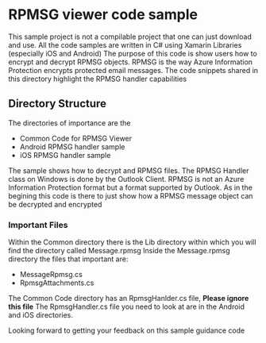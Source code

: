 # RPMSG  viewer code sample

This sample project is not a compilable project that one can just download and use.
All the code samples are written in C# using Xamarin Libraries (especially iOS and Android)
The purpose of this code is show users how to encrypt and decrypt RPMSG objects. 
RPMSG is the way Azure Information Protection encrypts protected email messages.
The code snippets shared in this directory highlight the RPMSG handler capabilities

## Directory Structure 
The directories of importance are the 
+ Common Code for RPMSG Viewer 
+ Android RPMSG handler sample
+ iOS RPMSG handler sample

The sample shows how to decrypt and RPMSG files. The RPMSG Handler class on Windows is done by the Outlook Client. RPMSG is not an Azure Information Protection format but a format supported by Outlook. As in the begining this code is there to just show how a RPMSG message object can be decrypted and encrypted

### Important Files 
Within the Common directory there is the Lib directory within which you will find the directory called Message.rpmsg
Inside the Message.rpmsg directory the files that important are:
- MessageRpmsg.cs
- RpmsgAttachments.cs 

The Common Code directory has an RpmsgHanlder.cs file, **Please ignore this file**
The RpmsgHandler.cs file you need to look at are in the Android and iOS directories. 

Looking forward to getting your feedback on this sample guidance code
